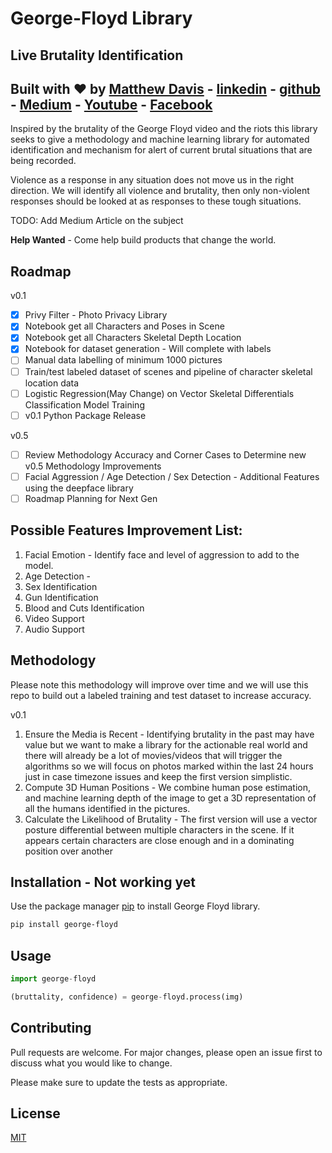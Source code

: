 # George-Floyd Library
## Live Brutality Identification  
## Built with :heart: by [Matthew Davis](https://www.linkedin.com/in/tech-lead-matt-davis/) - [linkedin](https://www.linkedin.com/in/tech-lead-matt-davis/) - [github](https://github.com/Deamoner) - [Medium](https://medium.com/@mdavis_71283) - [Youtube](https://www.youtube.com/channel/UCJNZxBqs8ElqouPqAkZLlqg) - [Facebook](https://www.facebook.com/matthewjamesdavis/)

Inspired by the brutality of the George Floyd video and the riots this library seeks to give a methodology and machine learning library for automated identification and mechanism for alert of current brutal situations that are being recorded.

Violence as a response in any situation does not move us in the right direction. We will identify all violence and brutality, then only non-violent responses should be looked at as responses to these tough situations.

TODO: Add Medium Article on the subject

**Help Wanted** - Come help build products that change the world.

## Roadmap

v0.1
- [X] Privy Filter - Photo Privacy Library
- [X] Notebook get all Characters and Poses in Scene
- [X] Notebook get all Characters Skeletal Depth Location
- [X] Notebook for dataset generation - Will complete with labels
- [ ] Manual data labelling of minimum 1000 pictures
- [ ] Train/test labeled dataset of scenes and pipeline of character skeletal location data
- [ ] Logistic Regression(May Change) on Vector Skeletal Differentials Classification Model Training
- [ ] v0.1 Python Package Release

v0.5
- [ ] Review Methodology Accuracy and Corner Cases to Determine new v0.5 Methodology Improvements
- [ ] Facial Aggression / Age Detection / Sex Detection - Additional Features using the deepface library
- [ ] Roadmap Planning for Next Gen

## Possible Features Improvement List:
1. Facial Emotion - Identify face and level of aggression to add to the model.
2. Age Detection -
2. Sex Identification
2. Gun Identification
3. Blood and Cuts Identification
4. Video Support
5. Audio Support  



## Methodology

Please note this methodology will improve over time and we will use this repo to build out a labeled training and test dataset to increase accuracy.

v0.1
1. Ensure the Media is Recent  - Identifying brutality in the past may have value but we want to make a library for the actionable real world and there will already be a lot of movies/videos that will trigger the algorithms so we will focus on photos marked within the last 24 hours just in case timezone issues and keep the first version simplistic.
2. Compute 3D Human Positions - We combine human pose estimation, and machine learning depth of the image to get a 3D representation of all the humans identified in the pictures.
3. Calculate the Likelihood of Brutality - The first version will use a vector posture differential between multiple characters in the scene. If it appears certain characters are close enough and in a dominating position over another



## Installation - Not working yet

Use the package manager [pip](https://pip.pypa.io/en/stable/) to install George Floyd library.

```bash
pip install george-floyd
```

## Usage

```python
import george-floyd

(bruttality, confidence) = george-floyd.process(img)

```

## Contributing
Pull requests are welcome. For major changes, please open an issue first to discuss what you would like to change.

Please make sure to update the tests as appropriate.

## License
[MIT](https://choosealicense.com/licenses/mit/)
